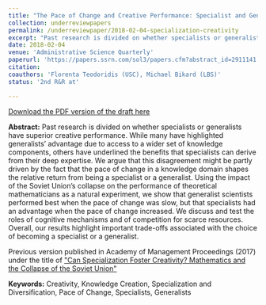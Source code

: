 ```yaml
---
title: "The Pace of Change and Creative Performance: Specialist and Generalist Mathematicians at the Fall of the Soviet Union"
collection: underreviewpapers
permalink: /underreviewpaper/2018-02-04-specialization-creativity
excerpt: "Past research is divided on whether specialists or generalists have superior creative performance. While many have highlighted generalists’ advantage due to access to a wider set of knowledge components, others have underlined the benefits that specialists can derive from their deep expertise. We argue that this disagreement might be partly driven by the fact that the pace of change in a knowledge domain shapes the relative return from being a specialist or a generalist. Using the impact of the Soviet Union’s collapse on the performance of theoretical mathematicians as a natural experiment, we show that generalist scientists performed best when the pace of change was slow, but that specialists had an advantage when the pace of change increased. We discuss...."
date: 2018-02-04
venue: 'Administrative Science Quarterly'
paperurl: 'https://papers.ssrn.com/sol3/papers.cfm?abstract_id=2911141'
citation:
coauthors: 'Florenta Teodoridis (USC), Michael Bikard (LBS)'
status: '2nd R&R at'

---
```

[Download the PDF version of the draft here](/files/creativity_specialization_pace_of_change.pdf)

<b>Abstract:</b> Past research is divided on whether specialists or generalists have superior creative performance. While many have highlighted generalists’ advantage due to access to a wider set of knowledge components, others have underlined the benefits that specialists can derive from their deep expertise. We argue that this disagreement might be partly driven by the fact that the pace of change in a knowledge domain shapes the relative return from being a specialist or a generalist. Using the impact of the Soviet Union’s collapse on the performance of theoretical mathematicians as a natural experiment, we show that generalist scientists performed best when the pace of change was slow, but that specialists had an advantage when the pace of change increased. We discuss and test the roles of cognitive mechanisms and of competition for scarce resources. Overall, our results highlight important trade-offs associated with the choice of becoming a specialist or a generalist.

Previous version published in Academy of Management Proceedings (2017) under the title of ["Can Specialization Foster Creativity? Mathematics and the Collapse of the Soviet Union"](http://proceedings.aom.org/content/2017/1/16768.short)

<b>Keywords:</b> Creativity, Knowledge Creation, Specialization and Diversification, Pace of Change, Specialists, Generalists
